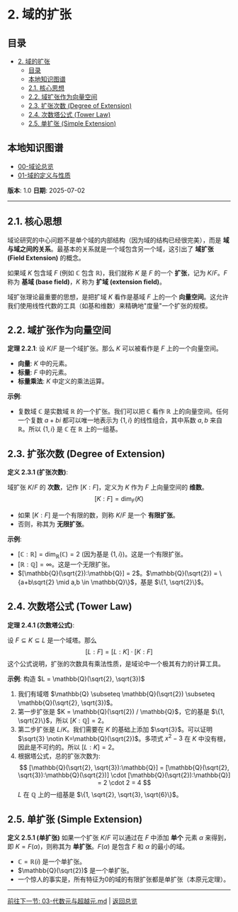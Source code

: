 # 2. 域的扩张

<!-- 本地目录区块 -->
## 目录

- [2. 域的扩张](#2-域的扩张)
  - [目录](#目录)
  - [本地知识图谱](#本地知识图谱)
  - [2.1. 核心思想](#21-核心思想)
  - [2.2. 域扩张作为向量空间](#22-域扩张作为向量空间)
  - [2.3. 扩张次数 (Degree of Extension)](#23-扩张次数-degree-of-extension)
  - [2.4. 次数塔公式 (Tower Law)](#24-次数塔公式-tower-law)
  - [2.5. 单扩张 (Simple Extension)](#25-单扩张-simple-extension)

<!-- 本地知识图谱区块 -->
## 本地知识图谱

- [00-域论总览](./00-域论总览.md)
- [01-域的定义与性质](./01-域的定义与性质.md)

**版本**: 1.0
**日期**: 2025-07-02

---

## 2.1. 核心思想

域论研究的中心问题不是单个域的内部结构（因为域的结构已经很完美），而是 **域与域之间的关系**。最基本的关系就是一个域包含另一个域，这引出了 **域扩张 (Field Extension)** 的概念。

如果域 $K$ 包含域 $F$ (例如 $\mathbb{C}$ 包含 $\mathbb{R}$)，我们就称 $K$ 是 $F$ 的一个 **扩张**，记为 $K/F$。$F$ 称为 **基域 (base field)**，$K$ 称为 **扩域 (extension field)**。

域扩张理论最重要的思想，是把扩域 $K$ 看作是基域 $F$ 上的一个 **向量空间**。这允许我们使用线性代数的工具（如基和维数）来精确地"度量"一个扩张的规模。

## 2.2. 域扩张作为向量空间

**定理 2.2.1**:
设 $K/F$ 是一个域扩张。那么 $K$ 可以被看作是 $F$ 上的一个向量空间。

- **向量**: $K$ 中的元素。
- **标量**: $F$ 中的元素。
- **标量乘法**: $K$ 中定义的乘法运算。

**示例**:

- 复数域 $\mathbb{C}$ 是实数域 $\mathbb{R}$ 的一个扩张。我们可以把 $\mathbb{C}$ 看作 $\mathbb{R}$ 上的向量空间。任何一个复数 $a+bi$ 都可以唯一地表示为 $\{1, i\}$ 的线性组合，其中系数 $a,b$ 来自 $\mathbb{R}$。所以 $\{1, i\}$ 是 $\mathbb{C}$ 在 $\mathbb{R}$ 上的一组基。

## 2.3. 扩张次数 (Degree of Extension)

**定义 2.3.1 (扩张次数)**:

域扩张 $K/F$ 的 **次数**，记作 $[K:F]$，定义为 $K$ 作为 $F$ 上向量空间的 **维数**。
$$
[K:F] = \dim_F(K)
$$

- 如果 $[K:F]$ 是一个有限的数，则称 $K/F$ 是一个 **有限扩张**。
- 否则，称其为 **无限扩张**。

**示例**:

- $[\mathbb{C}:\mathbb{R}] = \dim_\mathbb{R}(\mathbb{C}) = 2$ (因为基是 $\{1, i\}$)。这是一个有限扩张。
- $[\mathbb{R}:\mathbb{Q}] = \infty$。这是一个无限扩张。
- $[\mathbb{Q}(\sqrt{2}):\mathbb{Q}] = 2$。$\mathbb{Q}(\sqrt{2}) = \{a+b\sqrt{2} \mid a,b \in \mathbb{Q}\}$，基是 $\{1, \sqrt{2}\}$。

## 2.4. 次数塔公式 (Tower Law)

**定理 2.4.1 (次数塔公式)**:

设 $F \subseteq K \subseteq L$ 是一个域塔。那么
$$
[L:F] = [L:K] \cdot [K:F]
$$
这个公式说明，扩张的次数具有乘法性质，是域论中一个极其有力的计算工具。

**示例**: 构造 $L = \mathbb{Q}(\sqrt{2}, \sqrt{3})$

1. 我们有域塔 $\mathbb{Q} \subseteq \mathbb{Q}(\sqrt{2}) \subseteq \mathbb{Q}(\sqrt{2}, \sqrt{3})$。
2. 第一步扩张是 $K = \mathbb{Q}(\sqrt{2}) / \mathbb{Q}$，它的基是 $\{1, \sqrt{2}\}$，所以 $[K:\mathbb{Q}]=2$。
3. 第二步扩张是 $L/K$。我们需要在 $K$ 的基础上添加 $\sqrt{3}$。可以证明 $\sqrt{3} \notin K=\mathbb{Q}(\sqrt{2})$。多项式 $x^2-3$ 在 $K$ 中没有根，因此是不可约的。所以 $[L:K]=2$。
4. 根据塔公式，总的扩张次数为:
    $$
    [\mathbb{Q}(\sqrt{2}, \sqrt{3}):\mathbb{Q}] = [\mathbb{Q}(\sqrt{2}, \sqrt{3}):\mathbb{Q}(\sqrt{2})] \cdot [\mathbb{Q}(\sqrt{2}):\mathbb{Q}] = 2 \cdot 2 = 4
    $$
    $L$ 在 $\mathbb{Q}$ 上的一组基是 $\{1, \sqrt{2}, \sqrt{3}, \sqrt{6}\}$。

## 2.5. 单扩张 (Simple Extension)

**定义 2.5.1 (单扩张)**
如果一个扩张 $K/F$ 可以通过在 $F$ 中添加 **单个** 元素 $\alpha$ 来得到，即 $K = F(\alpha)$，则称其为 **单扩张**。$F(\alpha)$ 是包含 $F$ 和 $\alpha$ 的最小的域。

- $\mathbb{C} = \mathbb{R}(i)$ 是一个单扩张。
- $\mathbb{Q}(\sqrt{2})$ 是一个单扩张。
- 一个惊人的事实是，所有特征为0的域的有限扩张都是单扩张（本原元定理）。

---
[前往下一节: 03-代数元与超越元.md](./03-代数元与超越元.md) | [返回总览](./00-域论总览.md)
